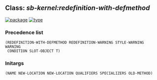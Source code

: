 ## Class: ***sb-kernel:redefinition-with-defmethod***
[![package](https://img.shields.io/badge/Package-SB--KERNEL-5f9ea0.svg?style=social&colorA=999999)](../) [![type](https://img.shields.io/badge/Type-Class-5f9ea0.svg?style=social&colorA=999999)](../#class) 
### Precedence list
```
(REDEFINITION-WITH-DEFMETHOD REDEFINITION-WARNING STYLE-WARNING WARNING
 CONDITION SLOT-OBJECT T)
```
### Initargs
```
(NAME NEW-LOCATION NEW-LOCATION QUALIFIERS SPECIALIZERS OLD-METHOD)
```
